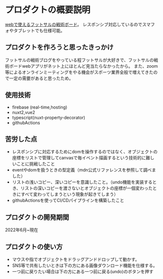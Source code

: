 # プロダクトの概要説明
[webで使えるフットサルの戦術ボード](https://board.futsal.tech/)。
レスポンシブ対応しているのでスマフォやタブレットでも仕様可能。

## プロダクトを作ろうと思ったきっかけ
フットサルの戦術ブログをやっている程フットサルが大好きで、フットサルの戦術ボードwebアプリがネット上にほとんど見当たらなかったから。
また、zoom等によるオンラインミーティングをやる機会がスポーツ業界全般で増えてきたので一定の需要があると思ったため。

## 使用技術
- firebase (real-time,hosting)
- nuxt2,vue2
- typescript(nuxt-property-decorator)
- githubActions

## 苦労した点
- レスポンシブに対応するためにdomを操作するのではなく、オブジェクトの座標をリストで管理してcanvasで毎イベント描画するという技術的に難しいことに挑戦したこと
- eventやdomを扱うときの型定義（mdn公式リファレンスを参照して調べました）
- リストの浅いコピー、深いコピーを意識したこと。（undo機能を実装するとき、リストの深いコピーを渡さないとオブジェクトの座標が一個変わったときにすべて変わってしまうという現象が起きてしまう）
- githubActionsを使ってCI/CDパイプラインを構築したこと

## プロダクトの開発期間
2022年6月~現在

## プロダクトの使い方
- マウスや指でオブジェクトをドラッグアンドドロップして動かす。
- SNS等で共有したいときは下の方にある画像ダウンロード機能を仕様する。
- 一つ前に戻りたい場合は下の方にある一つ前に戻る(undo)のボタンを押す
